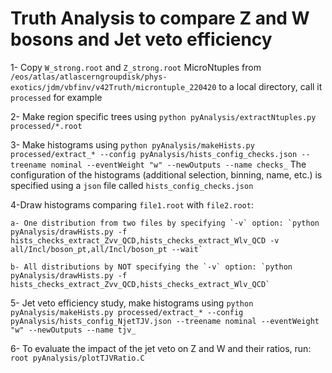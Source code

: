 # Truth Analysis to compare Z and W bosons and Jet veto efficiency #

1- Copy `W_strong.root` and `Z_strong.root` MicroNtuples from `/eos/atlas/atlascerngroupdisk/phys-exotics/jdm/vbfinv/v42Truth/microntuple_220420` to a local directory, call it `processed` for example

2- Make region specific trees using `python pyAnalysis/extractNtuples.py processed/*.root`

3- Make histograms  using `python pyAnalysis/makeHists.py processed/extract_* --config pyAnalysis/hists_config_checks.json --treename nominal --eventWeight "w" --newOutputs --name checks_`
The configuration of the histograms (additional selection, binning, name, etc.) is specified using a `json` file called `hists_config_checks.json`

4-Draw histograms comparing `file1.root` with `file2.root`:

    a- One distribution from two files by specifying `-v` option: `python pyAnalysis/drawHists.py -f hists_checks_extract_Zvv_QCD,hists_checks_extract_Wlv_QCD -v all/Incl/boson_pt,all/Incl/boson_pt --wait`

    b- All distributions by NOT specifying the `-v` option: `python pyAnalysis/drawHists.py -f hists_checks_extract_Zvv_QCD,hists_checks_extract_Wlv_QCD`

5- Jet veto efficiency study, make histograms using  `python pyAnalysis/makeHists.py processed/extract_* --config pyAnalysis/hists_config_NjetTJV.json --treename nominal --eventWeight "w" --newOutputs --name tjv_`

6- To evaluate the impact of the jet veto on Z and W and their ratios, run:  `root pyAnalysis/plotTJVRatio.C `
